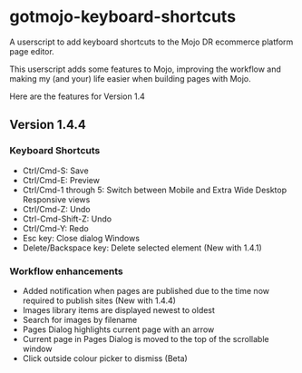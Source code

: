 # gotmojo-keyboard-shortcuts

A userscript to add keyboard shortcuts to the Mojo DR ecommerce platform page editor.

This userscript adds some features to Mojo, improving the workflow and making my (and your) life easier when building pages with Mojo.

Here are the features for Version 1.4

## Version 1.4.4

### Keyboard Shortcuts

- Ctrl/Cmd-S: Save
- Ctrl/Cmd-E: Preview
- Ctrl/Cmd-1 through 5: Switch between Mobile and Extra Wide Desktop Responsive views
- Ctrl/Cmd-Z: Undo
- Ctrl-Cmd-Shift-Z: Undo
- Ctrl/Cmd-Y: Redo
- Esc key: Close dialog Windows
- Delete/Backspace key: Delete selected element (New with 1.4.1)

### Workflow enhancements

- Added notification when pages are published due to the time now required to publish sites (New with 1.4.4)
- Images library items are displayed newest to oldest
- Search for images by filename
- Pages Dialog highlights current page with an arrow
- Current page in Pages Dialog is moved to the top of the scrollable window
- Click outside colour picker to dismiss (Beta)
